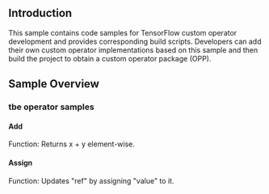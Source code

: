 ## Introduction

This sample contains code samples for TensorFlow custom operator development and provides corresponding build scripts.
Developers can add their own custom operator implementations based on this sample and then build the project to obtain a custom operator package (OPP).

## Sample Overview

### tbe operator samples

#### Add

Function: Returns x + y element-wise.

#### Assign

Function: Updates "ref" by assigning "value" to it.
